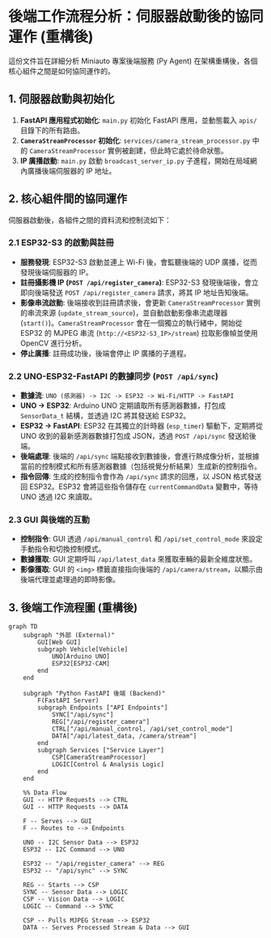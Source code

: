 # 後端工作流程分析：伺服器啟動後的協同運作 (重構後)

這份文件旨在詳細分析 Miniauto 專案後端服務 (Py Agent) 在架構重構後，各個核心組件之間是如何協同運作的。

## 1. 伺服器啟動與初始化

1.  **FastAPI 應用程式初始化**: `main.py` 初始化 FastAPI 應用，並動態載入 `apis/` 目錄下的所有路由。
2.  **`CameraStreamProcessor` 初始化**: `services/camera_stream_processor.py` 中的 `CameraStreamProcessor` 實例被創建，但此時它處於待命狀態。
3.  **IP 廣播啟動**: `main.py` 啟動 `broadcast_server_ip.py` 子進程，開始在局域網內廣播後端伺服器的 IP 地址。

## 2. 核心組件間的協同運作

伺服器啟動後，各組件之間的資料流和控制流如下：

### 2.1 ESP32-S3 的啟動與註冊

*   **服務發現**: ESP32-S3 啟動並連上 Wi-Fi 後，會監聽後端的 UDP 廣播，從而發現後端伺服器的 IP。
*   **註冊攝影機 IP (`POST /api/register_camera`)**: ESP32-S3 發現後端後，會立即向後端發送 `POST /api/register_camera` 請求，將其 IP 地址告知後端。
*   **影像串流啟動**: 後端接收到註冊請求後，會更新 `CameraStreamProcessor` 實例的串流來源 (`update_stream_source`)，並自動啟動影像串流處理器 (`start()`)。`CameraStreamProcessor` 會在一個獨立的執行緒中，開始從 ESP32 的 MJPEG 串流 (`http://<ESP32-S3_IP>/stream`) 拉取影像幀並使用 OpenCV 進行分析。
*   **停止廣播**: 註冊成功後，後端會停止 IP 廣播的子進程。

### 2.2 UNO-ESP32-FastAPI 的數據同步 (`POST /api/sync`)

*   **數據流**: `UNO (感測器) -> I2C -> ESP32 -> Wi-Fi/HTTP -> FastAPI`
*   **UNO -> ESP32**: Arduino UNO 定期讀取所有感測器數據，打包成 `SensorData_t` 結構，並透過 I2C 將其發送給 ESP32。
*   **ESP32 -> FastAPI**: ESP32 在其獨立的計時器 (`esp_timer`) 驅動下，定期將從 UNO 收到的最新感測器數據打包成 JSON，透過 `POST /api/sync` 發送給後端。
*   **後端處理**: 後端的 `/api/sync` 端點接收到數據後，會進行熱成像分析，並根據當前的控制模式和所有感測器數據（包括視覺分析結果）生成新的控制指令。
*   **指令回傳**: 生成的控制指令會作為 `/api/sync` 請求的回應，以 JSON 格式發送回 ESP32。ESP32 會將這些指令儲存在 `currentCommandData` 變數中，等待 UNO 透過 I2C 來讀取。

### 2.3 GUI 與後端的互動

*   **控制指令**: GUI 透過 `/api/manual_control` 和 `/api/set_control_mode` 來設定手動指令和切換控制模式。
*   **數據獲取**: GUI 定期呼叫 `/api/latest_data` 來獲取車輛的最新全維度狀態。
*   **影像獲取**: GUI 的 `<img>` 標籤直接指向後端的 `/api/camera/stream`，以顯示由後端代理並處理過的即時影像。

## 3. 後端工作流程圖 (重構後)

```mermaid
graph TD
    subgraph "外部 (External)"
        GUI[Web GUI]
        subgraph Vehicle[Vehicle]
            UNO[Arduino UNO]
            ESP32[ESP32-CAM]
        end
    end

    subgraph "Python FastAPI 後端 (Backend)"
        F(FastAPI Server)
        subgraph Endpoints ["API Endpoints"]
            SYNC["/api/sync"]
            REG["/api/register_camera"]
            CTRL["/api/manual_control, /api/set_control_mode"]
            DATA["/api/latest_data, /camera/stream"]
        end
        subgraph Services ["Service Layer"]
            CSP[CameraStreamProcessor]
            LOGIC[Control & Analysis Logic]
        end
    end

    %% Data Flow
    GUI -- HTTP Requests --> CTRL
    GUI -- HTTP Requests --> DATA
    
    F -- Serves --> GUI
    F -- Routes to --> Endpoints

    UNO -- I2C Sensor Data --> ESP32
    ESP32 -- I2C Command --> UNO

    ESP32 -- "/api/register_camera" --> REG
    ESP32 -- "/api/sync" --> SYNC
    
    REG -- Starts --> CSP
    SYNC -- Sensor Data --> LOGIC
    CSP -- Vision Data --> LOGIC
    LOGIC -- Command --> SYNC

    CSP -- Pulls MJPEG Stream --> ESP32
    DATA -- Serves Processed Stream & Data --> GUI
```
